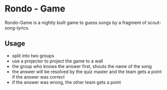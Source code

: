 # Rondo - Game

Rondo-Game is a nightly built game to guess songs by a fragment of scout-song-lyrics.

## Usage

* split into two groups
* use a projector to project the game to a wall
* the group who knows the answer first, shouts the name of the song
* the answer will be resolved by the quiz master and the team gets a point if the answer was correct 
* if the answer was wrong, the other team gets a point 
